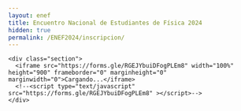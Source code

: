 ```yaml
---
layout: enef
title: Encuentro Nacional de Estudiantes de Física 2024
hidden: true
permalink: /ENEF2024/inscripcion/
---
```


<div class="no-pad-top" id="index-page">
  <div class="container">
  
    <div class="section">
      <iframe src="https://forms.gle/RGEJYbuiDFogPLEm8" width="100%" height="900" frameborder="0" marginheight="0" marginwidth="0">Cargando...</iframe>
      <!--<script type="text/javascript" src="https://forms.gle/RGEJYbuiDFogPLEm8" ></script>-->
    </div>
    
  </div>
</div>
